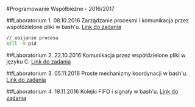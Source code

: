 #Programowanie Współbieżne - 2016/2017

##Laboratorium 1. 08.10.2016
Zarządzanie procesmi i komunikacja przez współdzielone pliki w bash'u.
[Link do zadania](http://strony.ug.edu.pl/~matjs/Laboratoria/Wspolbiegi/Lab1_wspolbiegi.txt)

```bash
// ubijanie procesu
kill -9 pid
```

##Laboratorium 2. 22.10.2016
Komunikacja przez współdzielone pliki w języku C.
[Link do zadania](http://strony.ug.edu.pl/~matjs/Laboratoria/Wspolbiegi/Lab2_wspolbiegi.txt)

##Laboratorium 3. 05.11.2016
Proste mechanizmy koordynacji w bash'u.
[Link do zadania](http://strony.ug.edu.pl/~matjs/Laboratoria/Wspolbiegi/Lab3_wspolbiegi.txt)

##Laboratorium 4. 19.11.2016
Kolejki FIFO i signały w bash'u.
[Link do zadania](http://strony.ug.edu.pl/~matjs/Laboratoria/Wspolbiegi/Lab4_wspolbiegi.txt)
